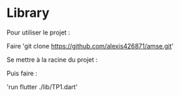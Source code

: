 # Library
Pour utiliser le projet :

Faire 'git clone https://github.com/alexis426871/amse.git'

Se mettre à la racine du projet :

Puis faire : 

'run flutter ./lib/TP1.dart'



